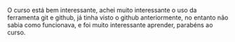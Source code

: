O curso está bem interessante, achei muito interessante o uso da ferramenta git e github, já tinha visto o github
anteriormente, no entanto não sabia como funcionava, e foi muito interessante aprender, parabéns ao curso.